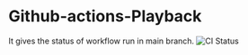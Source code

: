 # Github-actions-Playback
It gives the status of workflow run in main branch.
![CI Status](https://github.com/Vamsee-Git/Github-actions-Playback/actions/workflows/badges.yml/badge.svg?branch=development)
